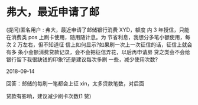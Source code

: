 # 弗大，最近申请了邮

(提问)匿名用户 : 弗大，最近申请了邮储银行消费 XYD，额度 内 3 年授信，只能在消费类 pos 上刷卡使用，随用随计息。为 节省利息，我想分多笔小额使用，每次 2 万左右，但不知道征 信上如何显示?如果刷一次上一次征信的话，征信上就会有多 条小金额消费贷款记录，会不会把征信弄花，以后再申请房 贷之类会不会给银行留下我很缺钱的印象?还是建议每次多刷 一些，减少使用次数?

2018-09-14

回答：邮储的每刷一笔都会上征 xin，太多贷款笔数，对后面

贷款有影响，建议减少刷卡次数(1 赞)